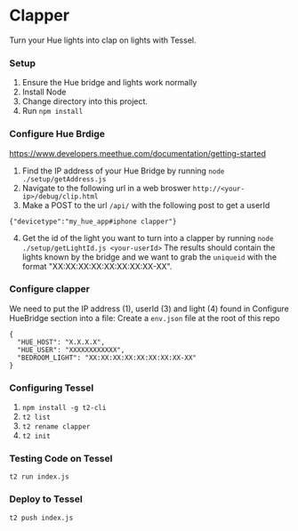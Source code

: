 # Clapper

Turn your Hue lights into clap on lights with Tessel.


### Setup

1. Ensure the Hue bridge and lights work normally
1. Install Node
1. Change directory into this project.
1. Run `npm install`

### Configure Hue Brdige

https://www.developers.meethue.com/documentation/getting-started

1. Find the IP address of your Hue Bridge by running `node ./setup/getAddress.js`
2. Navigate to the following url in a web broswer `http://<your-ip>/debug/clip.html`
3. Make a POST to the url `/api/` with the following post to get a userId
```
{"devicetype":"my_hue_app#iphone clapper"}
```
4. Get the id of the light you want to turn into a clapper by running
 `node ./setup/getLightId.js <your-userId>` The results should contain the lights known by the bridge and we want to 
 grab the `uniqueid` with the format "XX:XX:XX:XX:XX:XX:XX:XX-XX".


### Configure clapper
We need to put the IP address (1), userId (3) and light (4) found in Configure HueBridge section
into a file:
Create a `env.json` file at the root of this repo
```
{
  "HUE_HOST": "X.X.X.X",
  "HUE_USER": "XXXXXXXXXXXX",
  "BEDROOM_LIGHT": "XX:XX:XX:XX:XX:XX:XX:XX-XX"
}
```


### Configuring Tessel

1. `npm install -g t2-cli`
2. `t2 list`
3. `t2 rename clapper`
4. `t2 init`


### Testing Code on Tessel
`t2 run index.js`


### Deploy to Tessel
`t2 push index.js`